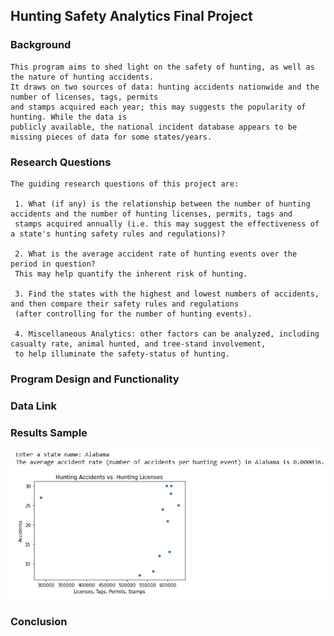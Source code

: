 ## Hunting Safety Analytics Final Project 

### Background 
    
    This program aims to shed light on the safety of hunting, as well as the nature of hunting accidents. 
    It draws on two sources of data: hunting accidents nationwide and the number of licenses, tags, permits 
    and stamps acquired each year; this may suggests the popularity of hunting. While the data is
    publicly available, the national incident database appears to be missing pieces of data for some states/years. 

### Research Questions

    The guiding research questions of this project are:
    
     1. What (if any) is the relationship between the number of hunting accidents and the number of hunting licenses, permits, tags and
     stamps acquired annually (i.e. this may suggest the effectiveness of a state's hunting safety rules and regulations)?
    
     2. What is the average accident rate of hunting events over the period in question? 
     This may help quantify the inherent risk of hunting.
     
     3. Find the states with the highest and lowest numbers of accidents, and then compare their safety rules and regulations
     (after controlling for the number of hunting events).
     
     4. Miscellaneous Analytics: other factors can be analyzed, including casualty rate, animal hunted, and tree-stand involvement,
     to help illuminate the safety-status of hunting. 

### Program Design and Functionality 


### Data Link


### Results Sample

![Hunting Graph.io](/Hunting_Analytics/Hunting_results.jpg "Scatter Plot")


### Conclusion 
